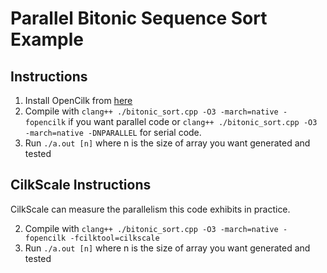 # Parallel Bitonic Sequence Sort Example

## Instructions

1. Install OpenCilk from [here](https://github.com/OpenCilk/opencilk-project/releases)
2. Compile with `clang++ ./bitonic_sort.cpp -O3 -march=native -fopencilk` if you want parallel code or `clang++ ./bitonic_sort.cpp -O3 -march=native -DNPARALLEL` for serial code.
3. Run `./a.out [n]` where n is the size of array you want generated and tested

## CilkScale Instructions

CilkScale can measure the parallelism this code exhibits in practice.

2. Compile with `clang++ ./bitonic_sort.cpp -O3 -march=native -fopencilk -fcilktool=cilkscale`
3. Run `./a.out [n]` where n is the size of array you want generated and tested
